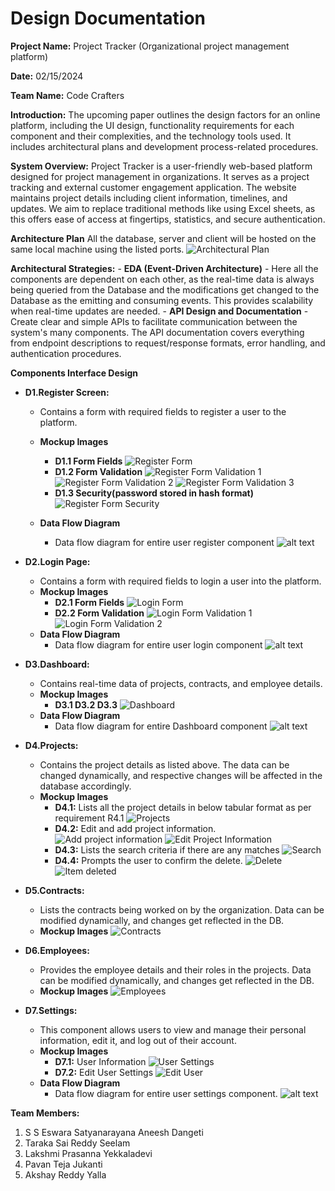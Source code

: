 # Design Documentation

**Project Name:** Project Tracker (Organizational project management platform)

**Date:** 02/15/2024 

**Team Name:** Code Crafters

**Introduction:**
    The upcoming paper outlines the design factors for an online platform, including the UI design, functionality requirements for each component and their complexities, and the technology tools used. It includes architectural plans and development process-related procedures.

**System Overview:**
    Project Tracker is a user-friendly web-based platform designed for project management in organizations. It serves as a project tracking and external customer engagement application. The website maintains project details including client information, timelines, and updates. We aim to replace traditional methods like using Excel sheets, as this offers ease of access at fingertips, statistics, and secure authentication.

**Architecture Plan**
    All the database, server and client will be hosted on the same local machine using the listed ports.
![Architectural Plan](Architectural%20Plan.png)

**Architectural Strategies:**
    - **EDA (Event-Driven Architecture)**
        - Here all the components are dependent on each other, as the real-time data is always being queried from the Database and the modifications get changed to the Database as the emitting and consuming events. This provides scalability when real-time updates are needed.
    - **API Design and Documentation**
        - Create clear and simple APIs to facilitate communication between the system's many components. The API documentation covers everything from endpoint descriptions to request/response formats, error handling, and authentication procedures.


**Components Interface Design**


- **D1.Register Screen:**
    - Contains a form with required fields to register a user to the platform.
    - **Mockup Images**
        - **D1.1 Form Fields** 
            ![Register Form](Register%20Form.png)
        - **D1.2 Form Validation**
            ![Register Form Validation 1](Regiter%20Form%20Validation-1.png)
            ![Register Form Validation 2](Regiter%20Form%20Validation-2.png)
            ![Register Form Validation 3](Regiter%20Form%20Validation-3.png)
        - **D1.3 Security(password stored in hash format)**
            ![Register Form Security](Register%20Form%20Security.png)

    - **Data Flow Diagram**
        - Data flow diagram for entire user register component
        ![alt text](<user registration dataflow-diagram.png>)


- **D2.Login Page:**
    - Contains a form with required fields to login a user into the platform.
    - **Mockup Images**
        - **D2.1 Form Fields**
            ![Login Form](Login%20Form.png)
        - **D2.2 Form Validation**
            ![Login Form Validation 1](Login%20Form%20Validation-1.png)
            ![Login Form Validation 2](Login%20Form%20Validation-2.png)
    - **Data Flow Diagram**
        - Data flow diagram for entire user login component
        ![alt text](<user login dataflow-diagram.png>)


- **D3.Dashboard:**
    - Contains real-time data of projects, contracts, and employee details.
    - **Mockup Images**
        - **D3.1 D3.2 D3.3**
            ![Dashboard](dashboard.png)
    - **Data Flow Diagram**
        - Data flow diagram for entire Dashboard component
        ![alt text](<Dashboard dataflow-diagram.png>)


- **D4.Projects:**
    - Contains the project details as listed above. The data can be changed dynamically, and respective changes will be affected in the database accordingly.
    - **Mockup Images**
        - **D4.1:** Lists all the project details in below tabular format as per requirement R4.1
            ![Projects](projects.png)
        - **D4.2:** Edit and add project information.
            ![Add project information](Add%20project%20information.png)
            ![Edit Project Information](Edit%20Project%20Information.png)
        - **D4.3:** Lists the search criteria if there are any matches
            ![Search](search.jpg)
        - **D4.4:** Prompts the user to confirm the delete.
            ![Delete](Delete.jpg)
            ![Item deleted](item%20deleted.jpg)


- **D5.Contracts:**
    - Lists the contracts being worked on by the organization. Data can be modified dynamically, and changes get reflected in the DB.
    - **Mockup Images**
        ![Contracts](contracts.png)


- **D6.Employees:**
    - Provides the employee details and their roles in the projects. Data can be modified dynamically, and changes get reflected in the DB.
    - **Mockup Images**
        ![Employees](employees.png)


- **D7.Settings:**
    - This component allows users to view and manage their personal information, edit it, and log out of their account.
    - **Mockup Images**
        - **D7.1:** User Information
            ![User Settings](user%20settings.png)
        - **D7.2:** Edit User Settings
            ![Edit User](edit%20user.png)
    - **Data Flow Diagram**
        - Data flow diagram for entire user settings component.
        ![alt text](<user settings dataflow-diagram.png>)


**Team Members:**
1. S S Eswara Satyanarayana Aneesh Dangeti
2. Taraka Sai Reddy Seelam
3. Lakshmi Prasanna Yekkaladevi
4. Pavan Teja Jukanti
5. Akshay Reddy Yalla

[def]: <Dashboard dataflow-diagram.png.png>